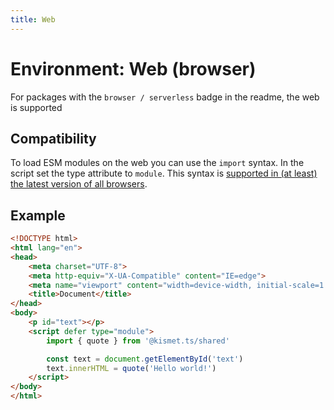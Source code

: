 ```yaml
---
title: Web
---
```


# Environment: Web (browser)

For packages with the `browser / serverless` badge in the readme, the web is supported

## Compatibility

To load ESM modules on the web you can use the `import` syntax. In the script set the type attribute to `module`. This syntax is [supported in (at least) the latest version of all browsers](https://developer.mozilla.org/en-US/docs/Web/JavaScript/Reference/Statements/import#browser_compatibility).

## Example

```html
<!DOCTYPE html>
<html lang="en">
<head>
    <meta charset="UTF-8">
    <meta http-equiv="X-UA-Compatible" content="IE=edge">
    <meta name="viewport" content="width=device-width, initial-scale=1.0">
    <title>Document</title>
</head>
<body>
    <p id="text"></p>
    <script defer type="module">
        import { quote } from '@kismet.ts/shared'

        const text = document.getElementById('text')
        text.innerHTML = quote('Hello world!')
    </script>
</body>
</html>
```
